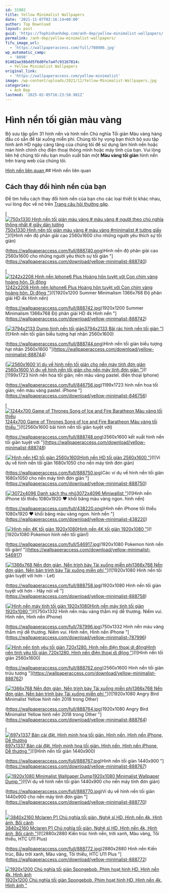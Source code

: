 ```yaml
---
id: 31902
title: Yellow Minimalist Wallpapers
date: '2021-11-07T02:16:14+00:00'
author: Top Download
layout: post
guid: 'https://Tophinhanhdep.com/anh-dep/yellow-minimalist-wallpapers/'
permalink: /anh-dep/yellow-minimalist-wallpapers/
fifu_image_url:
  - 'https://wallpaperaccess.com/full/708986.jpg'
wp_automatic_camp:
  - '8098'
01402ae38bdd5f6d0fe7a4fc93167814:
  - Yellow Minimalist Wallpapers
original_link:
  - 'https://wallpaperaccess.com/yellow-minimalist'
image: /wp-content/uploads/2021/11/Yellow-Minimalist-Wallpapers.jpg
categories:
  - Ảnh Đẹp
lastmod: '2025-02-05T16:23:58.981Z'
---
```

# Hình nền tối giản màu vàng

Bộ sưu tập gồm 31 hình nền và hình nền Chủ nghĩa Tối giản Màu vàng hàng đầu có sẵn để tải xuống miễn phí. Chúng tôi hy vọng bạn thích bộ sưu tập hình ảnh HD ngày càng tăng của chúng tôi để sử dụng làm hình nền hoặc màn hình chính cho điện thoại thông minh hoặc máy tính của bạn. Vui lòng liên hệ chúng tôi nếu bạn muốn xuất bản một **Màu vàng tối giản** hình nền trên trang web của chúng tôi.

[Hình nền liên quan ](#related) ## Hình nền liên quan

## Cách thay đổi hình nền của bạn

Để tìm hiểu cách thay đổi hình nền của bạn cho các loại thiết bị khác nhau, vui lòng đọc về nó trên [Trang câu hỏi thường gặp](https://tophinhanhdep.com/faq/).

  
[[![750x1330 Hình nền tối giản màu vàng # màu vàng # người theo chủ nghĩa thống nhất # giấy dán tường](https://wallpaperaccess.com/full/708986.jpg)750x1330 Hình nền tối giản màu vàng # màu vàng #minimalist # tường giấy "](https://wallpaperaccess.com/download/yellow-minimalist-708986)](![Hình nền độ phân giải cao 2560x1600 cho những người yêu thích sự tối giản)

(https://wallpaperaccess.com/full/888740.png)Hình nền độ phân giải cao 2560x1600 cho những người yêu thích sự tối giản "](https://wallpaperaccess.com/download/yellow-minimalist-888740)

[[![1242x2208 Hình nền Iphone6 ​​Plus Hoàng hôn tuyệt vời Con chim vàng hoàng hôn.  Di động](https://wallpaperaccess.com/full/718077.jpg)1242x2208 Hình nền Iphone6 ​​Plus Hoàng hôn tuyệt vời Con chim vàng hoàng hôn. Di động "](https://wallpaperaccess.com/download/yellow-minimalist-718077)](![1920x1200 Summer Minimalism 1366x768 Độ phân giải HD 4k Hình nền)

(https://wallpaperaccess.com/full/888742.jpg)1920x1200 Summer Minimalism 1366x768 Độ phân giải HD 4k Hình nền "](https://wallpaperaccess.com/download/yellow-minimalist-888742)

[[![3794x2133 Dump hình nền tối giản](https://wallpaperaccess.com/full/721584.jpg)3794x2133 Bãi rác hình nền tối giản "](https://wallpaperaccess.com/download/yellow-minimalist-721584)](![Hình nền tối giản biểu tượng hạt nhân 2560x1600)

(https://wallpaperaccess.com/full/888744.png)Hình nền tối giản biểu tượng hạt nhân 2560x1600 "](https://wallpaperaccess.com/download/yellow-minimalist-888744)

[[![2560x1600 Ví dụ về hình nền tối giản cho nền máy tính đơn giản](https://wallpaperaccess.com/full/888745.jpg)2560x1600 Ví dụ về hình nền tối giản cho nền máy tính đơn giản "](https://wallpaperaccess.com/download/yellow-minimalist-888745)](![1199x1723 hình nền hoa tối giản;  nền màu vàng pastel.  điện thoại Iphone)

(https://wallpaperaccess.com/full/846756.jpg)1199x1723 hình nền hoa tối giản; nền màu vàng pastel. iPhone "](https://wallpaperaccess.com/download/yellow-minimalist-846756)

[[![1244x700 Game of Thrones Song of Ice and Fire Baratheon Màu vàng tối thiểu](https://wallpaperaccess.com/full/873297.jpg)1244x700 Game of Thrones Song of Ice and Fire Baratheon Màu vàng tối thiểu "](https://wallpaperaccess.com/download/yellow-minimalist-873297)](![2560x1600 bãi hình nền tối giản tuyệt vời)

(https://wallpaperaccess.com/full/888748.png)2560x1600 kết xuất hình nền tối giản tuyệt vời "](https://wallpaperaccess.com/download/yellow-minimalist-888748)

[[![Hình nền HD tối giản 2560x1600](https://wallpaperaccess.com/full/888749.jpg)Hình nền HD tối giản 2560x1600 "](https://wallpaperaccess.com/download/yellow-minimalist-888749)](![Ví dụ về hình nền tối giản 1680x1050 cho nền máy tính đơn giản)

(https://wallpaperaccess.com/full/888750.jpg)Các ví dụ về hình nền tối giản 1680x1050 cho nền máy tính đơn giản "](https://wallpaperaccess.com/download/yellow-minimalist-888750)

[[![3072x4096 Danh sách thu nhỏ](https://wallpaperaccess.com/full/159091.jpg)3072x4096 Miniwallist "](https://wallpaperaccess.com/download/yellow-minimalist-159091)](![Hình nền iPhone tối thiểu 1080x1920 ❤ khối băng màu vàng ngon.  hình nền)

(https://wallpaperaccess.com/full/438220.png)Hình nền iPhone tối thiểu 1080x1920 ❤ khối băng màu vàng ngon. hình nền "](https://wallpaperaccess.com/download/yellow-minimalist-438220)

[[![Hình nền 4K tối giản 1920x1080](https://wallpaperaccess.com/full/815466.jpg)Hình nền 4K tối giản 1920x1080 "](https://wallpaperaccess.com/download/yellow-minimalist-815466)](![1920x1080 Pokemon hình nền tối giản!)

(https://wallpaperaccess.com/full/546917.jpg)1920x1080 Pokemon hình nền tối giản! "](https://wallpaperaccess.com/download/yellow-minimalist-546917)

[[![1366x768 Nền đơn giản, Nền trình bày Tải xuống miễn phí](https://wallpaperaccess.com/full/881656.jpg)1366x768 Nền đơn giản, Nền bản trình bày Tải xuống miễn phí "](https://wallpaperaccess.com/download/yellow-minimalist-881656)](![1920x1080 Hình nền tối giản tuyệt vời hơn - Let)

(https://wallpaperaccess.com/full/888758.jpg)1920x1080 Hình nền tối giản tuyệt vời hơn - Hãy nói về "](https://wallpaperaccess.com/download/yellow-minimalist-888758)

[[![Hình nền máy tính tối giản 1920x1080](https://wallpaperaccess.com/full/888759.jpg)Hình nền máy tính tối giản 1920x1080 "](https://wallpaperaccess.com/download/yellow-minimalist-888759)](![750x1332 Hình nền màu vàng thẩm mỹ dễ thương.  Niềm vui.  Hình nền, Hình nền iPhone)

(https://wallpaperaccess.com/full/787996.jpg)750x1332 Hình nền màu vàng thẩm mỹ dễ thương. Niềm vui. Hình nền, Hình nền iPhone "](https://wallpaperaccess.com/download/yellow-minimalist-787996)

[[![Hình nền tình yêu tối giản 720x1280.  Hình nền điện thoại di động](https://wallpaperaccess.com/full/888761.jpg)Hình nền tình yêu tối giản 720x1280. Hình nền điện thoại di động "](https://wallpaperaccess.com/download/yellow-minimalist-888761)](![Hình nền tối giản 2560x1600)

(https://wallpaperaccess.com/full/888762.png)2560x1600 Hình nền tối giản trừu tượng "](https://wallpaperaccess.com/download/yellow-minimalist-888762)

[[![1366x768 Nền đơn giản, Nền trình bày Tải xuống miễn phí](https://wallpaperaccess.com/full/888763.jpg)1366x768 Nền đơn giản, Nền bản trình bày Tải xuống miễn phí "](https://wallpaperaccess.com/download/yellow-minimalist-888763)](![1920x1080 Angry Bird Minimalist Yellow hình nền 2018 trong Other)

(https://wallpaperaccess.com/full/888764.jpg)1920x1080 Angry Bird Minimalist Yellow hình nền 2018 trong Other "](https://wallpaperaccess.com/download/yellow-minimalist-888764)

[[![697x1337 Bản cài đặt.  Hình minh họa tối giản.  Hình nền, Hình nền iPhone, Dễ thương](https://wallpaperaccess.com/full/888765.jpg)697x1337 Bản cài đặt. Hình minh họa tối giản. Hình nền, Hình nền iPhone, Dễ thương "](https://wallpaperaccess.com/download/yellow-minimalist-888765)](![Hình nền tối giản 1440x900)

(https://wallpaperaccess.com/full/888767.jpg)Hình nền tối giản 1440x900 "](https://wallpaperaccess.com/download/yellow-minimalist-888767)

[[![1920x1080 Minimalist Wallpaper Dump](https://wallpaperaccess.com/full/888768.jpg)1920x1080 Minimalist Wallpaper Dump "](https://wallpaperaccess.com/download/yellow-minimalist-888768)](![Ví dụ về hình nền tối giản 1440x900 cho nền máy tính đơn giản)

(https://wallpaperaccess.com/full/888770.jpg)Ví dụ về hình nền tối giản 1440x900 cho nền máy tính đơn giản "](https://wallpaperaccess.com/download/yellow-minimalist-888770)

[[![3840x2160 Mclaren P1 Chủ nghĩa tối giản, Nghệ sĩ HD, Hình nền 4k, Hình ảnh, Bối cảnh](https://wallpaperaccess.com/full/819665.jpg)3840x2160 Mclaren P1 Chủ nghĩa tối giản, Nghệ sĩ HD, Hình nền 4k, Hình ảnh, Bối cảnh "](https://wallpaperaccess.com/download/yellow-minimalist-819665)](![2880x2880 Kiến trúc hình nền, trời xanh, Màu vàng, Tối thiểu, HTC U11 Plus)

(https://wallpaperaccess.com/full/888772.jpg)2880x2880 Hình nền Kiến trúc, Bầu trời xanh, Màu vàng, Tối thiểu, HTC U11 Plus "](https://wallpaperaccess.com/download/yellow-minimalist-888772)

[![1920x1200 Chủ nghĩa tối giản Spongebob, Phim hoạt hình HD, Hình nền 4k, Hình ảnh](https://wallpaperaccess.com/full/428126.png)1920x1200 Chủ nghĩa tối giản Spongebob, Phim hoạt hình HD, Hình nền 4k, Hình ảnh "](https://wallpaperaccess.com/download/yellow-minimalist-428126)
